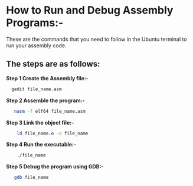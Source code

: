 
# How to Run and Debug Assembly Programs:- 

These are the commands that you need to follow in the Ubuntu terminal to run your assembly code.




## The steps are as follows:

**Step 1 Create the Assembly file:-**
```bash
  gedit file_name.asm
```

**Step 2 Assemble the program:-**
```bash
   nasm -f elf64 file_name.asm
```

**Step 3 Link the object file:-**
```bash
    ld file_name.o -o file_name
```

**Step 4 Run the executable:-**
```bash
    ./file_name
```

**Step 5 Debug the program using GDB:-**
```bash
   gdb file_name
```

